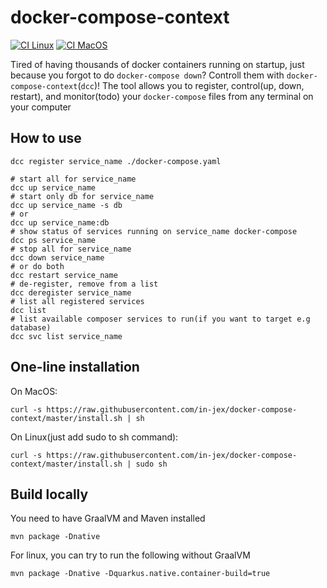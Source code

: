 # docker-compose-context
[![CI Linux](https://github.com/in-jex/docker-compose-context/actions/workflows/main-linux.yml/badge.svg?branch=master)](https://github.com/in-jex/docker-compose-context/actions/workflows/main-linux.yml) [![CI MacOS](https://github.com/in-jex/docker-compose-context/actions/workflows/main-macos.yml/badge.svg)](https://github.com/in-jex/docker-compose-context/actions/workflows/main-macos.yml)

Tired of having thousands of docker containers running on startup, just because you forgot to do `docker-compose down`? Controll them with `docker-compose-context`(`dcc`)! The tool allows you to register, control(up, down, restart), and monitor(todo) your `docker-compose` files from any terminal on your computer

## How to use
```shell
dcc register service_name ./docker-compose.yaml

# start all for service_name
dcc up service_name
# start only db for service_name
dcc up service_name -s db
# or
dcc up service_name:db
# show status of services running on service_name docker-compose
dcc ps service_name
# stop all for service_name
dcc down service_name
# or do both
dcc restart service_name
# de-register, remove from a list
dcc deregister service_name
# list all registered services
dcc list
# list available composer services to run(if you want to target e.g database)
dcc svc list service_name
```


## One-line installation
On MacOS:
```shell
curl -s https://raw.githubusercontent.com/in-jex/docker-compose-context/master/install.sh | sh
```
On Linux(just add sudo to sh command):
```shell
curl -s https://raw.githubusercontent.com/in-jex/docker-compose-context/master/install.sh | sudo sh
```

## Build locally
You need to have GraalVM and Maven installed
```shell
mvn package -Dnative
```

For linux, you can try to run the following without GraalVM
```
mvn package -Dnative -Dquarkus.native.container-build=true
```
